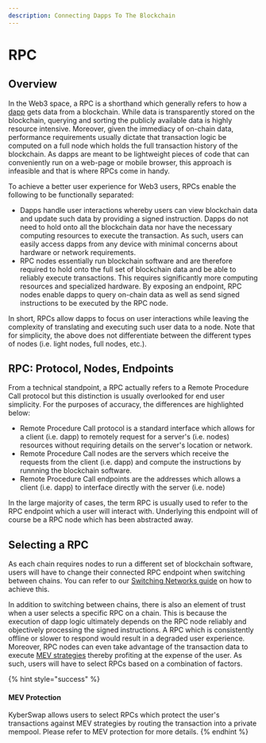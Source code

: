 ```yaml
---
description: Connecting Dapps To The Blockchain
---
```


# RPC

## Overview

In the Web3 space, a RPC is a shorthand which generally refers to how a [dapp](dapps.md) gets data from a blockchain. While data is transparently stored on the blockchain, querying and sorting the publicly available data is highly resource intensive. Moreover, given the immediacy of on-chain data, performance requirements usually dictate that transaction logic be computed on a full node which holds the full transaction history of the blockchain. As dapps are meant to be lightweight pieces of code that can conveniently run on a web-page or mobile browser, this approach is infeasible and that is where RPCs come in handy.

To achieve a better user experience for Web3 users, RPCs enable the following to be functionally separated:

* Dapps handle user interactions whereby users can view blockchain data and update such data by providing a signed instruction. Dapps do not need to hold onto all the blockchain data nor have the necessary computing resources to execute the transaction. As such, users can easily access dapps from any device with minimal concerns about hardware or network requirements.
* RPC nodes essentially run blockchain software and are therefore required to hold onto the full set of blockchain data and be able to reliably execute transactions. This requires significantly more computing resources and specialized hardware. By exposing an endpoint, RPC nodes enable dapps to query on-chain data as well as send signed instructions to be executed by the RPC node.

In short, RPCs allow dapps to focus on user interactions while leaving the complexity of translating and executing such user data to a node. Note that for simplicity, the above does not differentiate between the different types of nodes (i.e. light nodes, full nodes, etc.).

## RPC: Protocol, Nodes, Endpoints

From a technical standpoint, a RPC actually refers to a Remote Procedure Call protocol but this distinction is usually overlooked for end user simplicity. For the purposes of accuracy, the differences are highlighted below:

* Remote Procedure Call protocol is a standard interface which allows for a client (i.e. dapp) to remotely request for a server's (i.e. nodes) resources without requiring details on the server's location or network.
* Remote Procedure Call nodes are the servers which receive the requests from the client (i.e. dapp) and compute the instructions by runnning the blockchain software.
* Remote Procedure Call endpoints are the addresses which allows a client (i.e. dapp) to interface directly with the server (i.e. node)

In the large majority of cases, the term RPC is usually used to refer to the RPC endpoint which a user will interact with. Underlying this endpoint will of course be a RPC node which has been abstracted away.

## Selecting a RPC

As each chain requires nodes to run a different set of blockchain software, users will have to change their connected RPC endpoint when switching between chains. You can refer to our [Switching Networks guide](../../../kyberswap-solutions/kyberswap-interface/user-guides/selecting-preferred-network.md) on how to achieve this.

In addition to switching between chains, there is also an element of trust when a user selects a specific RPC on a chain. This is because the execution of dapp logic ultimately depends on the RPC node reliably and objectively processing the signed instructions. A RPC which is consistently offline or slower to respond would result in a degraded user experience. Moreover, RPC nodes can even take advantage of the transaction data to execute [MEV strategies](../decentralized-finance/maximal-extractable-value-mev.md) thereby profiting at the expense of the user. As such, users will have to select RPCs based on a combination of factors.

{% hint style="success" %}
#### MEV Protection

KyberSwap allows users to select RPCs which protect the user's transactions against MEV strategies by routing the transaction into a private mempool. Please refer to MEV protection for more details.
{% endhint %}
